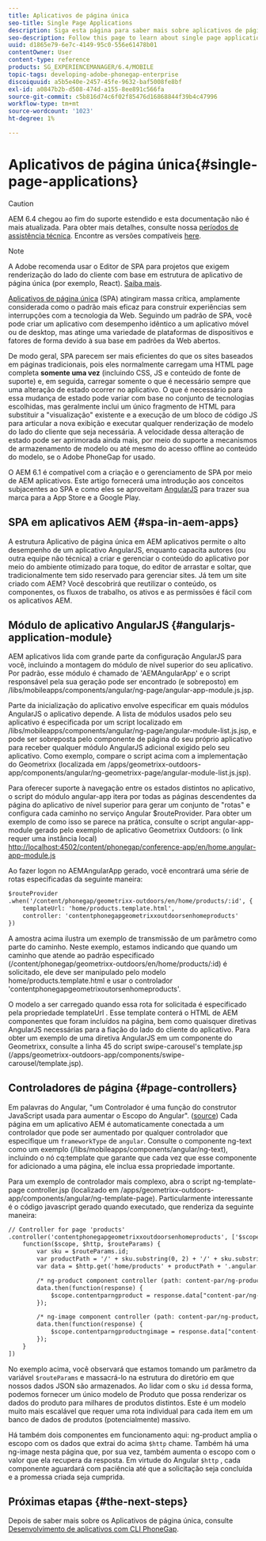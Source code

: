 ```yaml
---
title: Aplicativos de página única
seo-title: Single Page Applications
description: Siga esta página para saber mais sobre aplicativos de página única, ou seja, você pode criar um aplicativo com desempenho idêntico em um desktop ou aplicativo móvel.
seo-description: Follow this page to learn about single page applications, that is, you can create an application that performs identically to a desktop or mobile application.
uuid: d1865e79-6e7c-4149-95c0-556e61478b01
contentOwner: User
content-type: reference
products: SG_EXPERIENCEMANAGER/6.4/MOBILE
topic-tags: developing-adobe-phonegap-enterprise
discoiquuid: a5b5e40e-2457-45fe-9632-baf5008fe8bf
exl-id: a0847b2b-d508-474d-a155-8ee891c566fa
source-git-commit: c5b816d74c6f02f85476d16868844f39b4c47996
workflow-type: tm+mt
source-wordcount: '1023'
ht-degree: 1%

---
```


# Aplicativos de página única{#single-page-applications}

>[!CAUTION]
>
>AEM 6.4 chegou ao fim do suporte estendido e esta documentação não é mais atualizada. Para obter mais detalhes, consulte nossa [períodos de assistência técnica](https://helpx.adobe.com/br/support/programs/eol-matrix.html). Encontre as versões compatíveis [here](https://experienceleague.adobe.com/docs/).

>[!NOTE]
>
>A Adobe recomenda usar o Editor de SPA para projetos que exigem renderização do lado do cliente com base em estrutura de aplicativo de página única (por exemplo, React). [Saiba mais](/help/sites-developing/spa-overview.md).

[Aplicativos de página única](https://en.wikipedia.org/wiki/Single-page_application) (SPA) atingiram massa crítica, amplamente considerada como o padrão mais eficaz para construir experiências sem interrupções com a tecnologia da Web. Seguindo um padrão de SPA, você pode criar um aplicativo com desempenho idêntico a um aplicativo móvel ou de desktop, mas atinge uma variedade de plataformas de dispositivos e fatores de forma devido à sua base em padrões da Web abertos.

De modo geral, SPA parecem ser mais eficientes do que os sites baseados em páginas tradicionais, pois eles normalmente carregam uma HTML page completa **somente uma vez** (incluindo CSS, JS e conteúdo de fonte de suporte) e, em seguida, carregar somente o que é necessário sempre que uma alteração de estado ocorrer no aplicativo. O que é necessário para essa mudança de estado pode variar com base no conjunto de tecnologias escolhidas, mas geralmente inclui um único fragmento de HTML para substituir a &quot;visualização&quot; existente e a execução de um bloco de código JS para articular a nova exibição e executar qualquer renderização de modelo do lado do cliente que seja necessária. A velocidade dessa alteração de estado pode ser aprimorada ainda mais, por meio do suporte a mecanismos de armazenamento de modelo ou até mesmo do acesso offline ao conteúdo do modelo, se o Adobe PhoneGap for usado.

O AEM 6.1 é compatível com a criação e o gerenciamento de SPA por meio de AEM aplicativos. Este artigo fornecerá uma introdução aos conceitos subjacentes ao SPA e como eles se aproveitam [AngularJS](https://angularjs.org/) para trazer sua marca para a App Store e a Google Play.

## SPA em aplicativos AEM {#spa-in-aem-apps}

A estrutura Aplicativo de página única em AEM aplicativos permite o alto desempenho de um aplicativo AngularJS, enquanto capacita autores (ou outra equipe não técnica) a criar e gerenciar o conteúdo do aplicativo por meio do ambiente otimizado para toque, do editor de arrastar e soltar, que tradicionalmente tem sido reservado para gerenciar sites. Já tem um site criado com AEM? Você descobrirá que reutilizar o conteúdo, os componentes, os fluxos de trabalho, os ativos e as permissões é fácil com os aplicativos AEM.

## Módulo de aplicativo AngularJS {#angularjs-application-module}

AEM aplicativos lida com grande parte da configuração AngularJS para você, incluindo a montagem do módulo de nível superior do seu aplicativo. Por padrão, esse módulo é chamado de &#39;AEMAngularApp&#39; e o script responsável pela sua geração pode ser encontrado (e sobreposto) em /libs/mobileapps/components/angular/ng-page/angular-app-module.js.jsp.

Parte da inicialização do aplicativo envolve especificar em quais módulos AngularJS o aplicativo depende. A lista de módulos usados pelo seu aplicativo é especificada por um script localizado em /libs/mobileapps/components/angular/ng-page/angular-module-list.js.jsp, e pode ser sobreposta pelo componente de página do seu próprio aplicativo para receber qualquer módulo AngularJS adicional exigido pelo seu aplicativo. Como exemplo, compare o script acima com a implementação do Geometrixx (localizada em /apps/geometrixx-outdoors-app/components/angular/ng-geometrixx-page/angular-module-list.js.jsp).

Para oferecer suporte à navegação entre os estados distintos no aplicativo, o script do módulo angular-app itera por todas as páginas descendentes da página do aplicativo de nível superior para gerar um conjunto de &quot;rotas&quot; e configura cada caminho no serviço Angular $routeProvider. Para obter um exemplo de como isso se parece na prática, consulte o script angular-app-module gerado pelo exemplo de aplicativo Geometrixx Outdoors: (o link requer uma instância local) [http://localhost:4502/content/phonegap/conference-app/en/home.angular-app-module.js](http://localhost:4502/content/phonegap/conference-app/en/home.angular-app-module.js)

Ao fazer logon no AEMAngularApp gerado, você encontrará uma série de rotas especificadas da seguinte maneira:

```xml
$routeProvider
.when('/content/phonegap/geometrixx-outdoors/en/home/products/:id', {
    templateUrl: 'home/products.template.html',
    controller: 'contentphonegapgeometrixxoutdoorsenhomeproducts'
})
```

A amostra acima ilustra um exemplo de transmissão de um parâmetro como parte do caminho. Neste exemplo, estamos indicando que quando um caminho que atende ao padrão especificado (/content/phonegap/geometrixx-outdoors/en/home/products/:id) é solicitado, ele deve ser manipulado pelo modelo home/products.template.html e usar o controlador &#39;contentphonegapgeometrixoutorsenhomeproducts&#39;.

O modelo a ser carregado quando essa rota for solicitada é especificado pela propriedade templateUrl . Esse template conterá o HTML de AEM componentes que foram incluídos na página, bem como quaisquer diretivas AngularJS necessárias para a fiação do lado do cliente do aplicativo. Para obter um exemplo de uma diretiva AngularJS em um componente do Geometrixx, consulte a linha 45 do script swipe-carousel&#39;s template.jsp (/apps/geometrixx-outdoors-app/components/swipe-carousel/template.jsp).

## Controladores de página {#page-controllers}

Em palavras do Angular, &quot;um Controlador é uma função do construtor JavaScript usada para aumentar o Escopo do Angular&quot;. ([source](https://docs.angularjs.org/guide/controller)) Cada página em um aplicativo AEM é automaticamente conectada a um controlador que pode ser aumentado por qualquer controlador que especifique um `frameworkType` de `angular`. Consulte o componente ng-text como um exemplo (/libs/mobileapps/components/angular/ng-text), incluindo o nó cq:template que garante que cada vez que esse componente for adicionado a uma página, ele inclua essa propriedade importante.

Para um exemplo de controlador mais complexo, abra o script ng-template-page controller.jsp (localizado em /apps/geometrixx-outdoors-app/components/angular/ng-template-page). Particularmente interessante é o código javascript gerado quando executado, que renderiza da seguinte maneira:

```xml
// Controller for page 'products'
.controller('contentphonegapgeometrixxoutdoorsenhomeproducts', ['$scope', '$http', '$routeParams',
    function($scope, $http, $routeParams) {
        var sku = $routeParams.id;
        var productPath = '/' + sku.substring(0, 2) + '/' + sku.substring(0, 4) + '/' + sku;
        var data = $http.get('home/products' + productPath + '.angular.json' + cacheKiller);

        /* ng-product component controller (path: content-par/ng-product) */
        data.then(function(response) {
            $scope.contentparngproduct = response.data["content-par/ng-product"].items;
        });

        /* ng-image component controller (path: content-par/ng-product/ng-image) */
        data.then(function(response) {
            $scope.contentparngproductngimage = response.data["content-par/ng-product/ng-image"].items;
        });
    }
])
```

No exemplo acima, você observará que estamos tomando um parâmetro da variável `$routeParams` e massacrá-lo na estrutura do diretório em que nossos dados JSON são armazenados. Ao lidar com o sku `id` dessa forma, podemos fornecer um único modelo de Produto que possa renderizar os dados do produto para milhares de produtos distintos. Este é um modelo muito mais escalável que requer uma rota individual para cada item em um banco de dados de produtos (potencialmente) massivo.

Há também dois componentes em funcionamento aqui: ng-product amplia o escopo com os dados que extrai do acima `$http` chame. Também há uma ng-image nesta página que, por sua vez, também aumenta o escopo com o valor que ela recupera da resposta. Em virtude do Angular `$http` , cada componente aguardará com paciência até que a solicitação seja concluída e a promessa criada seja cumprida.

## Próximas etapas {#the-next-steps}

Depois de saber mais sobre os Aplicativos de página única, consulte [Desenvolvimento de aplicativos com CLI PhoneGap](/help/mobile/phonegap-apps-pg-cli.md).
